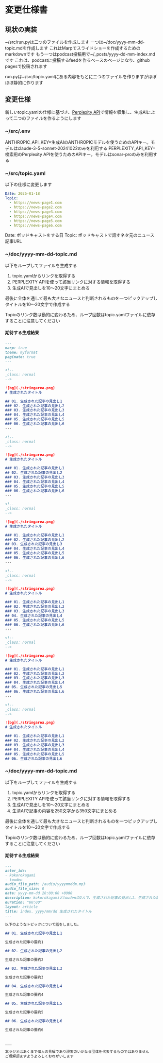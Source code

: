 # 変更仕様書

## 現状の実装

~/src/run.pyは二つのファイルを作成します
一つは~/doc/yyyy-mm-dd-topic.mdを作成します
これはMarpでスライドショーを作成するためのmarkdownです
もう一つはpodcast投稿用で~/_posts/yyyy-dd-mm-index.mdです
これは、podcastに投稿するfeedを作るベースのページになり、github pagesで投稿されます

run.pyは~/src/topic.yamlにある内容をもとに二つのファイルを作りますがほぼほぼ静的に作ります

## 変更仕様

新しいtopic.yamlの仕様に基づき、[Perplexity API](https://docs.perplexity.ai/api-reference/chat-completions)で情報を収集し、生成AIによって二つのファイルを作るようにします

### ~/src/.env

ANTHROPIC_API_KEY=生成AIのANTHROPICモデルを使うためのAPIキー。モデルはclaude-3-5-sonnet-20241022のみを利用する
PERPLEXITY_API_KEY=検索用のPerplexity APIを使うためのAPIキー。モデルはsonar-proのみを利用する

### ~/src/topic.yaml

以下の仕様に変更します

```yaml
Date: 2025-01-18
Topic:
  - https://news-page1.com
  - https://news-page2.com
  - https://news-page3.com
  - https://news-page4.com
  - https://news-page5.com
  - https://news-page6.com
```

Date: ポッドキャストをする日
Topic: ポッドキャストで話すネタ元のニュース記事URL

### ~/doc/yyyy-mm-dd-topic.md

以下をループしてファイルを生成する
1. topic.yamlからリンクを取得する
2. PERPLEXITY APIを使って該当リンクに対する情報を取得する
3. 生成AIで見出しを10～20文字にまとめる

最後に全体を通して最も大きなニュースと判断されるものを一つピックアップしタイトルを10～20文字で作成する

Topicのリンク数は動的に変わるため、ループ回数はtopic.yamlファイルに依存することに注意してください


#### 期待する生成結果

```md
---
marp: true
theme: myformat
paginate: true
---

<!--
_class: normal
-->

![bg](./stringarea.png)
# 生成されたタイトル

## 01. 生成された記事の見出し1
### 02. 生成された記事の見出し2
### 03. 生成された記事の見出し3
### 04. 生成された記事の見出し4
### 05. 生成された記事の見出し5
### 06. 生成された記事の見出し6
---

<!--
_class: normal
-->

![bg](./stringarea.png)
# 生成されたタイトル

### 01. 生成された記事の見出し1
## 02. 生成された記事の見出し2
### 03. 生成された記事の見出し3
### 04. 生成された記事の見出し4
### 05. 生成された記事の見出し5
### 06. 生成された記事の見出し6
---

<!--
_class: normal
-->

![bg](./stringarea.png)
# 生成されたタイトル

### 01. 生成された記事の見出し1
### 02. 生成された記事の見出し2
## 03. 生成された記事の見出し3
### 04. 生成された記事の見出し4
### 05. 生成された記事の見出し5
### 06. 生成された記事の見出し6
---

<!--
_class: normal
-->

![bg](./stringarea.png)
# 生成されたタイトル

### 01. 生成された記事の見出し1
### 02. 生成された記事の見出し2
### 03. 生成された記事の見出し3
## 04. 生成された記事の見出し4
### 05. 生成された記事の見出し5
### 06. 生成された記事の見出し6
---

<!--
_class: normal
-->

![bg](./stringarea.png)
# 生成されたタイトル

### 01. 生成された記事の見出し1
### 02. 生成された記事の見出し2
### 03. 生成された記事の見出し3
### 04. 生成された記事の見出し4
## 05. 生成された記事の見出し5
### 06. 生成された記事の見出し6
---

<!--
_class: normal
-->

![bg](./stringarea.png)
# 生成されたタイトル

### 01. 生成された記事の見出し1
### 02. 生成された記事の見出し2
### 03. 生成された記事の見出し3
### 04. 生成された記事の見出し4
### 05. 生成された記事の見出し5
## 06. 生成された記事の見出し6

```

### ~/doc/yyyy-mm-dd-topic.md

以下をループしてファイルを生成する
1. topic.yamlからリンクを取得する
2. PERPLEXITY APIを使って該当リンクに対する情報を取得する
3. 生成AIで見出しを10～20文字にまとめる
4. 生清AIで記事の内容を250文字から350文字にまとめる

最後に全体を通して最も大きなニュースと判断されるものを一つピックアップしタイトルを10～20文字で作成する

Topicのリンク数は動的に変わるため、ループ回数はtopic.yamlファイルに依存することに注意してください


#### 期待する生成結果

```md
---
actor_ids:
- kokorokagami
- touden
audio_file_path: /audio/yyyymmddm.mp3
audio_file_size: 0
date: yyyy-mm-dd 20:00:00 +0900
description: kokorokagamiとtoudenの2人で、生成された記事の見出し1、生成された記事の見出し2 など について話しました。
duration: "00:00"
layout: article
title: index. yyyy/mm/dd 生成されたタイトル
---

以下のようなトピックについて話をしました。

## 01. 生成された記事の見出し1

生成された記事の要約1

## 02. 生成された記事の見出し2

生成された記事の要約2

## 03. 生成された記事の見出し3

生成された記事の要約3

## 04. 生成された記事の見出し4

生成された記事の要約4

## 05. 生成された記事の見出し5

生成された記事の要約5

## 06. 生成された記事の見出し6

生成された記事の要約6


___

本ラジオはあくまで個人の見解であり現実のいかなる団体を代表するものではありません  
ご理解頂ますようよろしくおねがいします  

```
